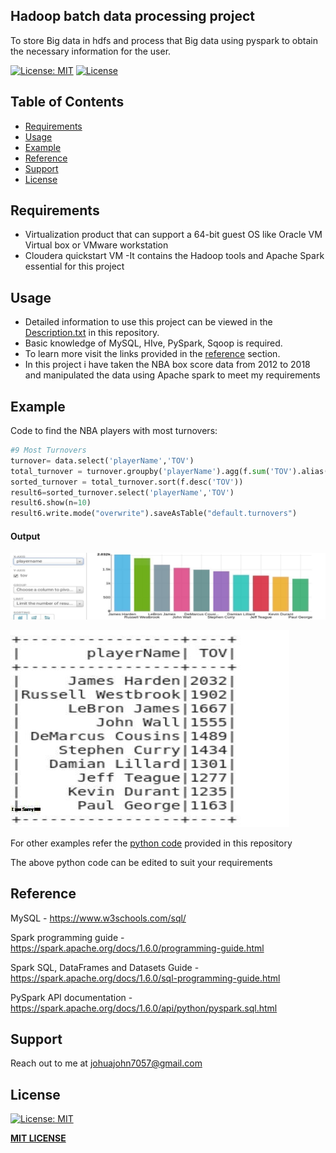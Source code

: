 ## Hadoop batch data processing project

To store Big data in hdfs and process that Big data using pyspark to obtain the necessary information for the user.


[![License: MIT](https://img.shields.io/badge/License-MIT-blue.svg)](https://opensource.org/licenses/MIT)
[![License](https://img.shields.io/badge/License-Apache%201.6-blue.svg)](https://opensource.org/licenses/Apache-1.6)


## Table of Contents
- [Requirements](#requirements)
- [Usage](#usage)
- [Example](#example)
- [Reference](#reference)
- [Support](#support)
- [License](#license)




## Requirements
*  Virtualization product that can support a 64-bit guest OS like Oracle VM Virtual box or VMware workstation
*  Cloudera quickstart VM
	-It contains the Hadoop tools and Apache Spark essential for this project

## Usage

* Detailed information to use this project can be viewed in the [Description.txt](https://github.com/joshuajohn57/project/blob/master/Description/Description.txt) in this repository.
* Basic knowledge of MySQL, HIve, PySpark, Sqoop is required.
* To learn more visit the links provided in the [reference](#reference) section.
* In this project i have taken the NBA box score data from 2012 to 2018 and manipulated the data using Apache spark to meet my requirements

## Example

 Code to find the NBA players with most turnovers:

```python
#9 Most Turnovers
turnover= data.select('playerName','TOV')
total_turnover = turnover.groupby('playerName').agg(f.sum('TOV').alias('TOV'))
sorted_turnover = total_turnover.sort(f.desc('TOV'))
result6=sorted_turnover.select('playerName','TOV')
result6.show(n=10)
result6.write.mode("overwrite").saveAsTable("default.turnovers")
```

#### Output

![Alt text](https://github.com/joshuajohn57/project/blob/master/Screenshots/Chart/9.turnovers.JPG)


![Alt text](https://github.com/joshuajohn57/project/blob/master/Screenshots/Output/9..turnoversoutput.JPG)


For other examples refer the [python code](https://github.com/joshuajohn57/project/blob/master/Python%20Code/Python%20Code.py) provided in this repository

The above python code can be edited to suit your requirements


## Reference

MySQL - https://www.w3schools.com/sql/

Spark programming guide - https://spark.apache.org/docs/1.6.0/programming-guide.html

Spark SQL, DataFrames and Datasets Guide - https://spark.apache.org/docs/1.6.0/sql-programming-guide.html

PySpark API documentation - https://spark.apache.org/docs/1.6.0/api/python/pyspark.sql.html


## Support
Reach out to me at johuajohn7057@gmail.com


## License

[![License: MIT](https://img.shields.io/badge/License-MIT-yellow.svg)](https://opensource.org/licenses/MIT)


[**MIT LICENSE**](https://opensource.org/licenses/mit-license.php)



















